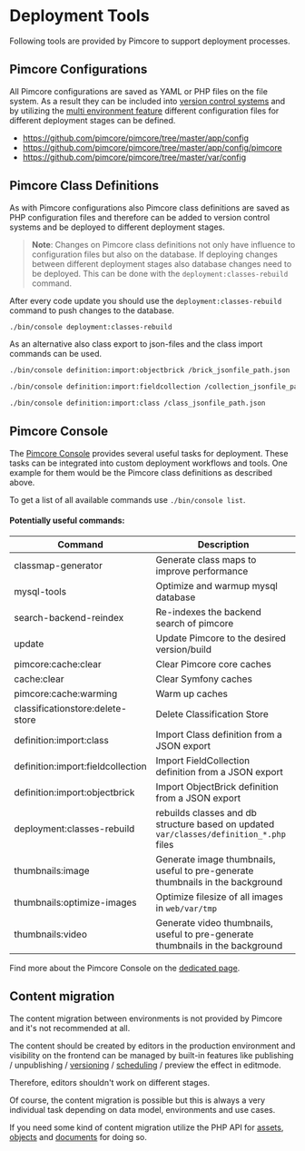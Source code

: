 # Deployment Tools

Following tools are provided by Pimcore to support deployment processes. 

## Pimcore Configurations

All Pimcore configurations are saved as YAML or PHP files on the file system. As a result they can be included into 
[version control systems](./01_Version_Control_Systems.md) and by utilizing the 
[multi environment feature](./03_Multi_Environment.md) different configuration files for different deployment stages 
can be defined. 

* <https://github.com/pimcore/pimcore/tree/master/app/config> 
* <https://github.com/pimcore/pimcore/tree/master/app/config/pimcore>
* <https://github.com/pimcore/pimcore/tree/master/var/config>


## Pimcore Class Definitions

As with Pimcore configurations also Pimcore class definitions are saved as PHP configuration files and therefore can 
be added to version control systems and be deployed to different deployment stages. 

> **Note**: Changes on Pimcore class definitions not only have influence to configuration files but also on the database. 
> If deploying changes between different deployment stages also database changes need to be deployed. This can be done
> with the `deployment:classes-rebuild` command. 


After every code update you should use the `deployment:classes-rebuild` command to push changes to the database.
 
```bash
./bin/console deployment:classes-rebuild
```


As an alternative also class export to json-files and the class import commands can be used. 

```bash
./bin/console definition:import:objectbrick /brick_jsonfile_path.json

./bin/console definition:import:fieldcollection /collection_jsonfile_path.json

./bin/console definition:import:class /class_jsonfile_path.json
```


## Pimcore Console

The [Pimcore Console](../09_Development_Tools_and_Details/11_Console_CLI.md) provides several useful tasks for deployment. 
 These tasks can be integrated into custom deployment workflows and tools. One example for them would be the Pimcore
 class definitions as described above. 

To get a list of all available commands use `./bin/console list`. 

#### Potentially useful commands:

| Command                                              | Description                                                                                     |
|------------------------------------------------------|-------------------------------------------------------------------------------------------------|
| classmap-generator                                   | Generate class maps to improve performance                                                      |
| mysql-tools                                          | Optimize and warmup mysql database                                                              |
| search-backend-reindex                               | Re-indexes the backend search of pimcore                                                        |
| update                                               | Update Pimcore to the desired version/build                                                     |
| pimcore:cache:clear                                  | Clear Pimcore core caches                                                                                    |
| cache:clear                                          | Clear Symfony caches                                                                                    |
| pimcore:cache:warming                                | Warm up caches                                                                                  |
| classificationstore:delete-store                     | Delete Classification Store                                                                     |
| definition:import:class                              | Import Class definition from a JSON export                                                      |
| definition:import:fieldcollection                    | Import FieldCollection definition from a JSON export                                            |
| definition:import:objectbrick                        | Import ObjectBrick definition from a JSON export                                                |
| deployment:classes-rebuild                           | rebuilds classes and db structure based on updated `var/classes/definition_*.php` files |
| thumbnails:image                                     | Generate image thumbnails, useful to pre-generate thumbnails in the background                  |
| thumbnails:optimize-images                           | Optimize filesize of all images in `web/var/tmp`                       |
| thumbnails:video                                     | Generate video thumbnails, useful to pre-generate thumbnails in the background                  |

Find more about the Pimcore Console on the [dedicated page](../09_Development_Tools_and_Details/11_Console_CLI.md).


## Content migration

The content migration between environments is not provided by Pimcore and it's not recommended at all.
 
The content should be created by editors in the production environment and visibility on the frontend can be managed 
by built-in features like publishing / unpublishing / [versioning](../08_Tools_and_Features/01_Versioning.md) / 
[scheduling](../08_Tools_and_Features/03_Scheduling.md) / preview the effect in editmode.

Therefore, editors shouldn't work on different stages. 

Of course, the content migration is possible but this is always a very individual task depending on data model, environments 
and use cases. 
 
If you need some kind of content migration utilize the PHP API for [assets](../04_Assets/01_Working_with_PHP_API.md), 
[objects](../05_Objects/03_Working_with_PHP_API.md) and [documents](../03_Documents/09_Working_with_PHP_API.md) for doing so. 